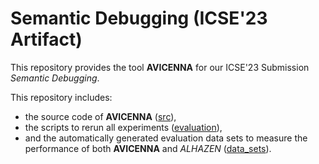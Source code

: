 # Semantic Debugging (ICSE'23 Artifact)

This repository provides the tool **AVICENNA** for our ICSE'23 Submission _Semantic Debugging_.

This repository includes: 
* the source code of **AVICENNA** ([src](./src)),
* the scripts to rerun all experiments ([evaluation](./evaluation)),
* and the automatically generated evaluation data sets to measure the performance of both **AVICENNA** and _ALHAZEN_ ([data_sets](resources/evaluation_data_sets)).